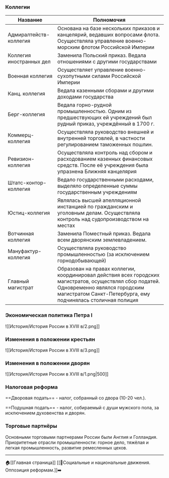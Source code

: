 ### Коллегии
| Название | Полномочия |
| ---- | ---- |
| Адмиралтейств-коллегия | Основана на базе нескольких приказов и канцелярий, ведавших вопросами флота. Осуществляла управление военно-морским флотом Российской Империи |
| Коллегия иностранных дел | Заменила Польский приказ. Ведала отношениями с другими государствами |
| Военная коллегия | Осуществляет управление военно-сухопутными силами Российской Империи |
| Канц. коллегия | Ведала казенными сборами и другими доходами государства |
| Берг-коллегия | Ведала горно-рудной промышленностью. Одним из предшествующих ей учреждений был рудный приказ, учреждённый в 1700 г. |
| Коммерц-коллегия | Осуществляла руководство внешней и внутренней торговлей, в частности регулированием таможенных пошлин. |
| Ревизион-коллегия | Осуществляла контроль над сбором и расходованием казенных финансовых средств. После её учреждения была упразнена Ближняя канцелярия |
| Штатс-контор-коллегия | Ведало государственными расходами, выделяло определенные суммы государственным учреждениям |
| Юстиц-коллегия | Являлась высшей апелляционной инстанцией по гражданским и уголовным делам. Осуществляла контроль над судопроизводством на местах |
| Вотчинная коллегия | Заменила Поместный приказ. Ведала всем дворянским землевладением. |
| Мануфактур-коллегия | Осуществляла руководство промышленностью (за исключением горнодобывающей) |
| Главный магистрат | Образован на правах коллегии, координировал действия всех городских магистратов, осуществлял сбор податей. Одновременно являлся городским магистратом Санкт-Петербурга, ему подчинялась столичная полиция 

### Экономическая политика Петра I
![[История/История России в XVIII в/2.png]]


### Изменения в положении крестьян
![[История/История России в XVIII в/3.png]]

### Изменения в положении дворян
![[История/История России в XVIII в/1.png|500]]

### Налоговая реформа

==Дворовая подать== - налог, собранный со двора (10-20 чел.).

==Подушная подать== - налог, собираемый с души мужского пола, за исключением духовенства и дворян.
### Торговые партнёры

Основными торговыми партнерами России были Англия и Голландия.
Приоритетные отрасли промышленности: горное дело, тяжёлая и легкая промышленность, развитие ремесленных цехов.


---
🏠[[Главная страница]]
[[📒Социальные и национальные движения. Оппозиция реформам.]]➡️